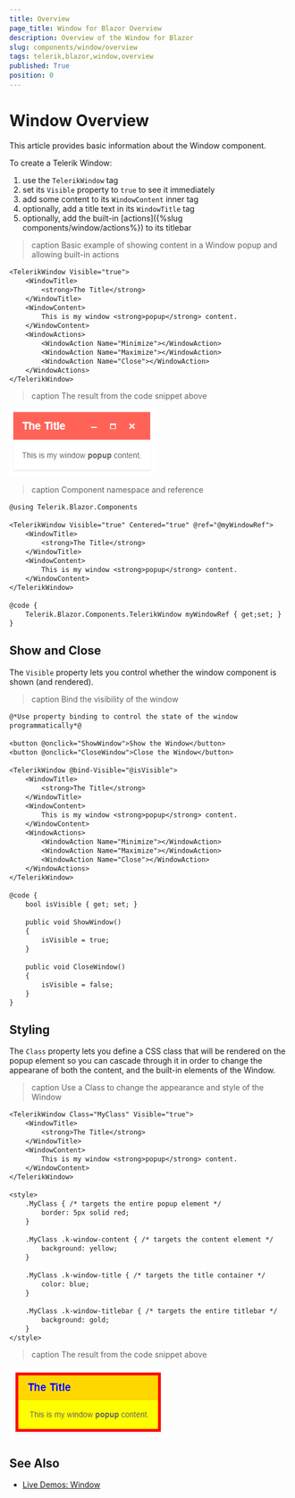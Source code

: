 ```yaml
---
title: Overview
page_title: Window for Blazor Overview
description: Overview of the Window for Blazor
slug: components/window/overview
tags: telerik,blazor,window,overview
published: True
position: 0
---
```


# Window Overview

This article provides basic information about the Window component.

To create a Telerik Window:

1. use the `TelerikWindow` tag
1. set its `Visible` property to `true` to see it immediately
1. add some content to its `WindowContent` inner tag
1. optionally, add a title text in its `WindowTitle` tag
1. optionally, add the built-in [actions]({%slug components/window/actions%}) to its titlebar

>caption Basic example of showing content in a Window popup and allowing built-in actions

````CSHTML
<TelerikWindow Visible="true">
	<WindowTitle>
		<strong>The Title</strong>
	</WindowTitle>
	<WindowContent>
		This is my window <strong>popup</strong> content.
	</WindowContent>
	<WindowActions>
        <WindowAction Name="Minimize"></WindowAction>
        <WindowAction Name="Maximize"></WindowAction>
        <WindowAction Name="Close"></WindowAction>
    </WindowActions>
</TelerikWindow>
````

>caption The result from the code snippet above

![](images/window-overview.png)

>caption Component namespace and reference

````CSHTML
@using Telerik.Blazor.Components

<TelerikWindow Visible="true" Centered="true" @ref="@myWindowRef">
	<WindowTitle>
		<strong>The Title</strong>
	</WindowTitle>
	<WindowContent>
		This is my window <strong>popup</strong> content.
	</WindowContent>
</TelerikWindow>

@code {
    Telerik.Blazor.Components.TelerikWindow myWindowRef { get;set; }
}
````

## Show and Close

The `Visible` property lets you control whether the window component is shown (and rendered).

>caption Bind the visibility of the window

````CSHTML
@*Use property binding to control the state of the window programmatically*@

<button @onclick="ShowWindow">Show the Window</button>
<button @onclick="CloseWindow">Close the Window</button>

<TelerikWindow @bind-Visible="@isVisible">
    <WindowTitle>
        <strong>The Title</strong>
    </WindowTitle>
    <WindowContent>
        This is my window <strong>popup</strong> content.
    </WindowContent>
    <WindowActions>
        <WindowAction Name="Minimize"></WindowAction>
        <WindowAction Name="Maximize"></WindowAction>
        <WindowAction Name="Close"></WindowAction>
    </WindowActions>
</TelerikWindow>

@code {
    bool isVisible { get; set; }

    public void ShowWindow()
    {
        isVisible = true;
    }

    public void CloseWindow()
    {
        isVisible = false;
    }
}
````



## Styling

The `Class` property lets you define a CSS class that will be rendered on the popup element so you can cascade through it in order to change the appearane of both the content, and the built-in elements of the Window.

>caption Use a Class to change the appearance and style of the Window

````CSHTML
<TelerikWindow Class="MyClass" Visible="true">
	<WindowTitle>
		<strong>The Title</strong>
	</WindowTitle>
	<WindowContent>
		This is my window <strong>popup</strong> content.
	</WindowContent>
</TelerikWindow>

<style>
	.MyClass { /* targets the entire popup element */
		border: 5px solid red;
	}

	.MyClass .k-window-content { /* targets the content element */
		background: yellow;
	}

	.MyClass .k-window-title { /* targets the title container */
		color: blue;
	}

	.MyClass .k-window-titlebar { /* targets the entire titlebar */
		background: gold;
	}
</style>
````

>caption The result from the code snippet above

![](images/window-custom-styling.png)

## See Also

  * [Live Demos: Window](https://demos.telerik.com/blazor-ui/window/index)
